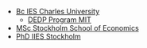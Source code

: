- [Bc IES Charles University](https://ies.fsv.cuni.cz/en/institute/about-us/my-url)
   - [DEDP Program MIT](https://micromasters.mit.edu/dedp/)
- [MSc Stockholm School of Economics](https://www.hhs.se/en/education/msc/mecon/)
 - [PhD IIES Stockholm](https://www.su.se/institute-for-international-economic-studies/)


